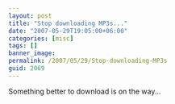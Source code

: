 ```yaml
---
layout: post
title: "Stop downloading MP3s..."
date: "2007-05-29T19:05:00+06:00"
categories: [misc]
tags: []
banner_image: 
permalink: /2007/05/29/Stop-downloading-MP3s
guid: 2069
---
```


Something better to download is on the way...